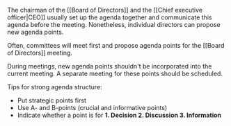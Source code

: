 The chairman of the [[Board of Directors]] and the [[Chief executive officer|CEO]] usually set up the agenda together and communicate this agenda before the meeting. Nonetheless, individual directors can propose new agenda points.

Often, committees will meet first and propose agenda points for the [[Board of Directors]] meeting.

During meetings, new agenda points shouldn't be incorporated into the current meeting. A separate meeting for these points should be scheduled.

Tips for strong agenda structure:
- Put strategic points first
- Use A- and B-points (crucial and informative points)
- Indicate whether a point is for **1. Decision 2. Discussion 3. Information**